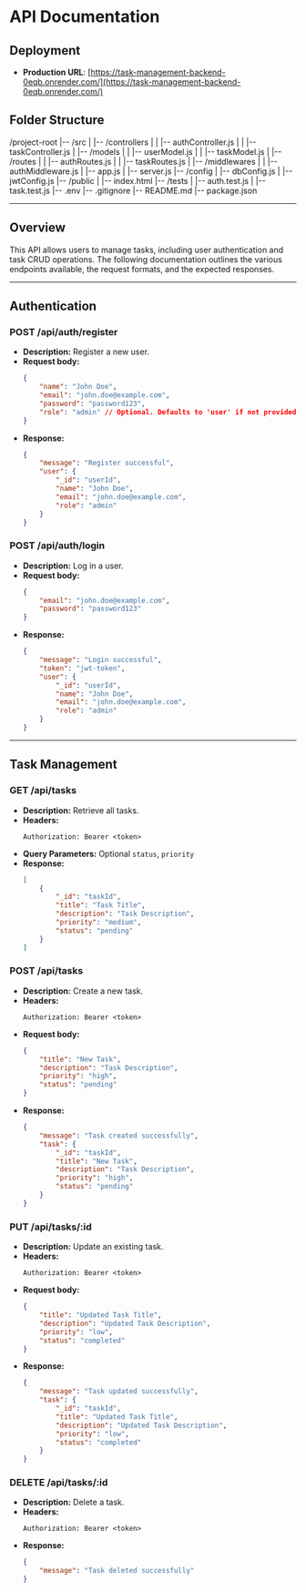 # API Documentation

## Deployment

- **Production URL**: [https://task-management-backend-0eqb.onrender.com/](https://task-management-backend-0eqb.onrender.com/)

## Folder Structure

/project-root 
|-- /src | |-- /controllers | | |-- authController.js | | |-- taskController.js | |-- /models | | |-- userModel.js | | |-- taskModel.js | |-- /routes | | |-- authRoutes.js | | |-- taskRoutes.js | |-- /middlewares | | |-- authMiddleware.js | |-- app.js | |-- server.js |-- /config | |-- dbConfig.js | |-- jwtConfig.js |-- /public | |-- index.html |-- /tests | |-- auth.test.js | |-- task.test.js |-- .env |-- .gitignore |-- README.md |-- package.json



---

## Overview

This API allows users to manage tasks, including user authentication and task CRUD operations. The following documentation outlines the various endpoints available, the request formats, and the expected responses.

---

## Authentication

### POST /api/auth/register

- **Description:** Register a new user.
- **Request body:**
    ```json
    {
        "name": "John Doe",
        "email": "john.doe@example.com",
        "password": "password123",
        "role": "admin" // Optional. Defaults to 'user' if not provided.
    }
    ```
- **Response:**
    ```json
    {
        "message": "Register successful",
        "user": {
            "_id": "userId",
            "name": "John Doe",
            "email": "john.doe@example.com",
            "role": "admin"
        }
    }
    ```

### POST /api/auth/login

- **Description:** Log in a user.
- **Request body:**
    ```json
    {
        "email": "john.doe@example.com",
        "password": "password123"
    }
    ```
- **Response:**
    ```json
    {
        "message": "Login successful",
        "token": "jwt-token",
        "user": {
            "_id": "userId",
            "name": "John Doe",
            "email": "john.doe@example.com",
            "role": "admin"
        }
    }
    ```

---

## Task Management

### GET /api/tasks

- **Description:** Retrieve all tasks.
- **Headers:**
    ```
    Authorization: Bearer <token>
    ```
- **Query Parameters:** Optional `status`, `priority`
- **Response:**
    ```json
    [
        {
            "_id": "taskId",
            "title": "Task Title",
            "description": "Task Description",
            "priority": "medium",
            "status": "pending"
        }
    ]
    ```

### POST /api/tasks

- **Description:** Create a new task.
- **Headers:**
    ```
    Authorization: Bearer <token>
    ```
- **Request body:**
    ```json
    {
        "title": "New Task",
        "description": "Task Description",
        "priority": "high",
        "status": "pending"
    }
    ```
- **Response:**
    ```json
    {
        "message": "Task created successfully",
        "task": {
            "_id": "taskId",
            "title": "New Task",
            "description": "Task Description",
            "priority": "high",
            "status": "pending"
        }
    }
    ```

### PUT /api/tasks/:id

- **Description:** Update an existing task.
- **Headers:**
    ```
    Authorization: Bearer <token>
    ```
- **Request body:**
    ```json
    {
        "title": "Updated Task Title",
        "description": "Updated Task Description",
        "priority": "low",
        "status": "completed"
    }
    ```
- **Response:**
    ```json
    {
        "message": "Task updated successfully",
        "task": {
            "_id": "taskId",
            "title": "Updated Task Title",
            "description": "Updated Task Description",
            "priority": "low",
            "status": "completed"
        }
    }
    ```

### DELETE /api/tasks/:id

- **Description:** Delete a task.
- **Headers:**
    ```
    Authorization: Bearer <token>
    ```
- **Response:**
    ```json
    {
        "message": "Task deleted successfully"
    }
    ```
